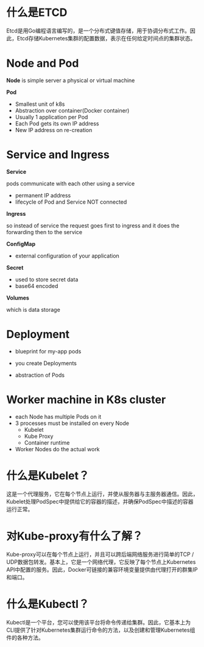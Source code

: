 # 什么是ETCD

Etcd是用Go编程语言编写的，是一个分布式键值存储，用于协调分布式工作。因此，Etcd存储Kubernetes集群的配置数据，表示在任何给定时间点的集群状态。

# Node and Pod

**Node** is simple server a physical or virtual machine

**Pod**

- Smallest unit of k8s
- Abstraction over container(Docker container)
- Usually 1 application per Pod
- Each Pod gets its own IP address
- New IP address on re-creation

# Service and Ingress

**Service** 

pods communicate with each other using a service 

- permanent IP address
- lifecycle of Pod and Service NOT connected

**Ingress**

so instead of service the request goes first to ingress and it does the forwarding then to the service 

**ConfigMap**

- external configuration of your application

**Secret**

- used to store secret data
- base64 encoded

**Volumes**

which is data storage 

# Deployment

- blueprint for my-app pods

- you create Deployments

- abstraction of Pods

# Worker machine in K8s cluster

- each Node has multiple Pods on it
- 3 processes must be installed on every Node
  - Kubelet
  - Kube Proxy
  - Container runtime
- Worker Nodes do the actual work

# 什么是Kubelet？

这是一个代理服务，它在每个节点上运行，并使从服务器与主服务器通信。因此，Kubelet处理PodSpec中提供给它的容器的描述，并确保PodSpec中描述的容器运行正常。

# 对Kube-proxy有什么了解？

Kube-proxy可以在每个节点上运行，并且可以跨后端网络服务进行简单的TCP / UDP数据包转发。基本上，它是一个网络代理，它反映了每个节点上Kubernetes API中配置的服务。因此，Docker可链接的兼容环境变量提供由代理打开的群集IP和端口。

# 什么是Kubectl？

Kubectl是一个平台，您可以使用该平台将命令传递给集群。因此，它基本上为CLI提供了针对Kubernetes集群运行命令的方法，以及创建和管理Kubernetes组件的各种方法。